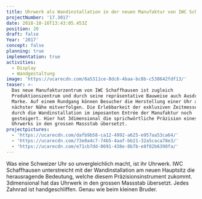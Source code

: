 ```yaml
---
title: Uhrwerk als Wandinstallation in der neuen Manufaktur von IWC Schaffhausen
projectNumber: '17.3017'
date: 2018-10-16T13:43:05.453Z
position: 20
draft: false
Year: '2017'
concept: false
planning: true
implementation: true
activities:
  - Display
  - Wandgestaltung
image: 'https://ucarecdn.com/6a5311ce-8dc6-4baa-bc8b-c538642fdf13/'
teaser: >-
  Das neue Manufakturzentrum von IWC Schaffhausen ist zugleich
  Produktionszentrum und durch seine repräsentative Bauweise auch Ausdruck der
  Marke. Auf einem Rundgang können Besucher die Herstellung einer Uhr aus
  nächster Nähe mitverfolgen. Die Erlebbarkeit der exklusiven Zeitmesser wird
  durch die Wandinstallation im imposanten Entrée der Manufaktur noch
  gesteigert. Hier hat 3dimensional die sprichwörtliche Präzision eines IWC
  Uhrwerks in den grossen Massstab übersetzt.
projectpictures:
  - 'https://ucarecdn.com/dafb9b58-ca12-4992-a625-e957aa53ca64/'
  - 'https://ucarecdn.com/73e0a4c7-74b5-4aaf-bb21-32a5caca78e3/'
  - 'https://ucarecdn.com/e71cb7dd-0691-438e-8b7b-e8f82b6398fa/'
---
```

Was eine Schweizer Uhr so unvergleichlich macht, ist ihr Uhrwerk. IWC Schaffhausen unterstreicht mit der Wandinstallation am neuen Hauptsitz die herausragende Bedeutung, welche diesem Präzisionsinstrument zukommt. 3dimensional hat das Uhrwerk in den grossen Massstab übersetzt. Jedes Zahnrad ist handgeschliffen. Genau wie beim kleinen Bruder.
